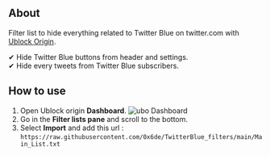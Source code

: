 ## About

Filter list to hide everything related to Twitter Blue on twitter.com with [Ublock Origin](https://github.com/gorhill/uBlock).


✔ Hide Twitter Blue buttons from header and settings.  
✔ Hide every tweets from Twitter Blue subscribers.


## How to use
1. Open Ublock origin **Dashboard**. ![ubo Dashboard](https://user-images.githubusercontent.com/886325/102916299-9b30c000-4483-11eb-92de-d54d53674436.png "ublock origin Dashboard")
2. Go in the **Filter lists pane** and scroll to the bottom.
3. Select **Import** and add this url : `https://raw.githubusercontent.com/0x6de/TwitterBlue_filters/main/Main_List.txt` 

